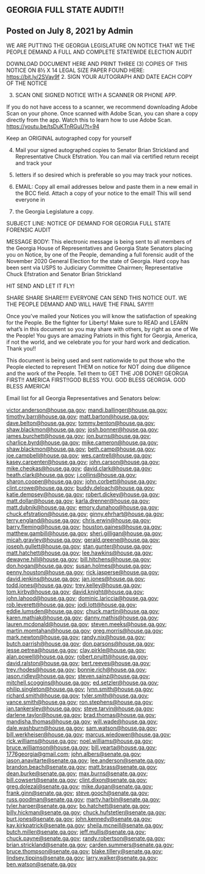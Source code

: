 ## GEORGIA FULL STATE AUDIT!!


## Posted on July 8, 2021 by Admin

WE ARE PUTTING THE GEORGIA LEGISLATURE ON NOTICE THAT WE THE PEOPLE DEMAND A FULL AND COMPLETE STATEWIDE ELECTION AUDIT

DOWNLOAD DOCUMENT HERE AND PRINT THREE (3) COPIES OF THIS NOTICE ON 8½ X 14 LEGAL SIZE PAPER FOUND HERE: https://bit.ly/2SVay9f
2. SIGN YOUR AUTOGRAPH AND DATE EACH COPY OF THE NOTICE

3. SCAN ONE SIGNED NOTICE WITH A SCANNER OR PHONE APP.

If you do not have access to a scanner, we recommend downloading Adobe Scan on your phone. Once scanned with Adobe Scan, you can share a copy directly from the app. 
Watch this to learn how to use Adobe Scan. https://youtu.be/tsDuKTnRGuU?t=94

Keep an ORIGINAL autographed copy for yourself

4. Mail your signed autographed copies to Senator Brian Strickland and Representative Chuck Efstration.  You can mail via certified return receipt and track your 
5. letters if so desired which is preferable so you may track your notices.

5. EMAIL: Copy all email addresses below and paste them in a new email in the BCC field. Attach a copy of your notice to the email!  This will send everyone in 
6. the Georgia Legislature a copy.

SUBJECT LINE: NOTICE OF DEMAND FOR GEORGIA FULL STATE FORENSIC AUDIT  

MESSAGE BODY: This electronic message is being sent to all members of the Georgia House of Representatives and Georgia State Senators placing you on Notice, by 
one of the People, demanding a full forensic audit of the November 2020 General Election for the state of Georgia.  Hard copy has been sent via USPS to Judiciary 
Committee Chairmen; Representative Chuck Efstration and Senator Brian Strickland

HIT SEND AND LET IT FLY!

SHARE SHARE SHARE!!!!   EVERYONE CAN SEND THIS NOTICE OUT.  WE THE PEOPLE DEMAND AND WILL HAVE THE FINAL SAY!!!!

Once you’ve mailed your Notices you will know the satisfaction of speaking for the People.  Be the fighter for Liberty! Make sure to READ and LEARN what’s in this 
document so you may share with others, by right as one of We the People! You guys are amazing Patriots in this fight for Georgia, America, if not the world, and 
we celebrate you for your hard work and dedication.  Thank you!!

This document is being used and sent nationwide to put those who the People elected to represent THEM on notice for NOT doing due diligence and the work of the 
People.  Tell them to GET THE JOB DONE!!  GEORGIA FIRST!! AMERICA FIRST!!GOD BLESS YOU.  GOD BLESS GEORGIA.  GOD BLESS AMERICA!

Email list for all Georgia Representatives and Senators below:

victor.anderson@house.ga.gov; mandi.ballinger@house.ga.gov; timothy.barr@house.ga.gov; matt.barton@house.ga.gov; dave.belton@house.ga.gov; tommy.benton@house.ga.gov;
shaw.blackmon@house.ga.gov; josh.bonner@house.ga.gov; james.burchett@house.ga.gov; jon.burns@house.ga.gov; charlice.byrd@house.ga.gov; mike.cameron@house.ga.gov; 
shaw.blackmon@house.ga.gov; beth.camp@house.ga.gov; joe.campbell@house.ga.gov; wes.cantrell@house.ga.gov; kasey.carpenter@house.ga.gov; john.carson@house.ga.gov; 
mike.cheokas@house.ga.gov; david.clark@house.ga.gov; heath.clark@house.ga.gov; j.collins@house.ga.gov; sharon.cooper@house.ga.gov; john.corbett@house.ga.gov; 
clint.crowe@house.ga.gov; buddy.deloach@house.ga.gov; katie.dempsey@house.ga.gov; robert.dickey@house.ga.gov; matt.dollar@house.ga.gov; karla.drenner@house.ga.gov; 
matt.dubnik@house.ga.gov; emory.dunahoo@house.ga.gov; chuck.efstration@house.ga.gov; ginny.ehrhart@house.ga.gov; terry.england@house.ga.gov; chris.erwin@house.ga.gov; 
barry.fleming@house.ga.gov; houston.gaines@house.ga.gov; matthew.gambill@house.ga.gov; sheri.gilligan@house.ga.gov; micah.gravley@house.ga.gov; gerald.greene@house.ga.gov; 
joseph.gullett@house.ga.gov; stan.gunter@house.ga.gov; matt.hatchett@house.ga.gov; lee.hawkins@house.ga.gov; dewayne.hill@house.ga.gov; bill.hitchens@house.ga.gov; 
don.hogan@house.ga.gov; susan.holmes@house.ga.gov; penny.houston@house.ga.gov; rick.jasperse@house.ga.gov; david.jenkins@house.ga.gov; jan.jones@house.ga.gov; 
todd.jones@house.ga.gov;  trey.kelley@house.ga.gov; tom.kirby@house.ga.gov; david.knight@house.ga.gov; john.lahood@house.ga.gov; dominic.lariccia@house.ga.gov; 
rob.leverett@house.ga.gov; jodi.lott@house.ga.gov; eddie.lumsden@house.ga.gov; chuck.martin@house.ga.gov; karen.mathiak@house.ga.gov; danny.mathis@house.ga.gov; 
lauren.mcdonald@house.ga.gov; steven.meeks@house.ga.gov; martin.momtahan@house.ga.gov; greg.morris@house.ga.gov; mark.newton@house.ga.gov; randy.nix@house.ga.gov; 
butch.parrish@house.ga.gov; don.parsons@house.ga.gov; jesse.petrea@house.ga.gov; clay.pirkle@house.ga.gov; alan.powell@house.ga.gov; robert.pruitt@house.ga.gov; 
david.ralston@house.ga.gov; bert.reeves@house.ga.gov; trey.rhodes@house.ga.gov; bonnie.rich@house.ga.gov; jason.ridley@house.ga.gov; steven.sainz@house.ga.gov; 
mitchell.scoggins@house.ga.gov; ed.setzler@house.ga.gov; philip.singleton@house.ga.gov; lynn.smith@house.ga.gov; richard.smith@house.ga.gov; tyler.smith@house.ga.gov; 
vance.smith@house.ga.gov; ron.stephens@house.ga.gov; jan.tankersley@house.ga.gov; steve.tarvin@house.ga.gov; darlene.taylor@house.ga.gov; brad.thomas@house.ga.gov; 
mandisha.thomas@house.ga.gov; will.wade@house.ga.gov; dale.washburn@house.ga.gov; sam.watson@house.ga.gov; bill.werkheiser@house.ga.gov; marcus.wiedower@house.ga.gov; 
rick.williams@house.ga.gov; noel.williams@house.ga.gov; bruce.williamson@house.ga.gov; bill.yearta@house.ga.gov; 1776georgia@gmail.com; john.albers@senate.ga.gov;  
jason.anavitarte@senate.ga.gov; lee.anderson@senate.ga.gov; brandon.beach@senate.ga.gov; matt.brass@senate.ga.gov; dean.burke@senate.ga.gov; max.burns@senate.ga.gov; 
bill.cowsert@senate.ga.gov; clint.dixon@senate.ga.gov; greg.dolezal@senate.ga.gov; mike.dugan@senate.ga.gov; frank.ginn@senate.ga.gov; steve.gooch@senate.ga.gov; 
russ.goodman@senate.ga.gov; marty.harbin@senate.ga.gov; tyler.harper@senate.ga.gov; bo.hatchett@senate.ga.gov; billy.hickman@senate.ga.gov; chuck.hufstetler@senate.ga.gov; 
burt.jones@senate.ga.gov; john.kennedy@senate.ga.gov; kay.kirkpatrick@senate.ga.gov; sheila.mcneill@senate.ga.gov; butch.miller@senate.ga.gov; jeff.mullis@senate.ga.gov; 
chuck.payne@senate.ga.gov; randy.robertson@senate.ga.gov; brian.strickland@senate.ga.gov; carden.summers@senate.ga.gov; bruce.thompson@senate.ga.gov; 
blake.tillery@senate.ga.gov; lindsey.tippins@senate.ga.gov; larry.walker@senate.ga.gov; ben.watson@senate.ga.gov
